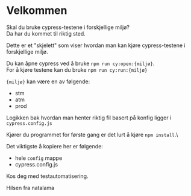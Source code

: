 # Velkommen 

Skal du bruke cypress-testene i forskjellige miljø? \
Da har du kommet til riktig sted.

Dette er et "skjelett" som viser hvordan man kan kjøre cypress-testene i forskjellige miljø. 

Du kan åpne cypress ved å bruke `npm run cy:open:{miljø}`. \
For å kjøre testene kan du bruke `npm run cy:run:{miljø}`

`{miljø}` kan være en av følgende: 
- stm
- atm
- prod

Logikken bak hvordan man henter riktig fil basert på konfig ligger i `cypress.config.js`

Kjører du programmet for første gang er det lurt å kjøre `npm install`.\

Det viktigste å kopiere her er følgende: 
- hele `config` mappe
- cypress.config.js

Kos deg med testautomatisering.

Hilsen fra natalama
